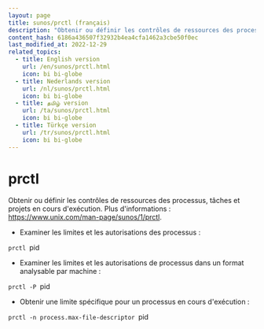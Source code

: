 ```yaml
---
layout: page
title: sunos/prctl (français)
description: "Obtenir ou définir les contrôles de ressources des processus, tâches et projets en cours d'exécution."
content_hash: 6186a436507f32932b4ea4cfa1462a3cbe50f0ec
last_modified_at: 2022-12-29
related_topics:
  - title: English version
    url: /en/sunos/prctl.html
    icon: bi bi-globe
  - title: Nederlands version
    url: /nl/sunos/prctl.html
    icon: bi bi-globe
  - title: தமிழ் version
    url: /ta/sunos/prctl.html
    icon: bi bi-globe
  - title: Türkçe version
    url: /tr/sunos/prctl.html
    icon: bi bi-globe
---
```

# prctl

Obtenir ou définir les contrôles de ressources des processus, tâches et projets en cours d'exécution.
Plus d'informations : <https://www.unix.com/man-page/sunos/1/prctl>.

- Examiner les limites et les autorisations des processus :

`prctl `<span class="tldr-var badge badge-pill bg-dark-lm bg-white-dm text-white-lm text-dark-dm font-weight-bold">pid</span>

- Examiner les limites et les autorisations de processus dans un format analysable par machine :

`prctl -P `<span class="tldr-var badge badge-pill bg-dark-lm bg-white-dm text-white-lm text-dark-dm font-weight-bold">pid</span>

- Obtenir une limite spécifique pour un processus en cours d'exécution :

`prctl -n process.max-file-descriptor `<span class="tldr-var badge badge-pill bg-dark-lm bg-white-dm text-white-lm text-dark-dm font-weight-bold">pid</span>
